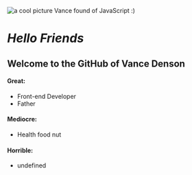 ![a cool picture Vance found of JavaScript :\)](https://images.unsplash.com/photo-1593720219276-0b1eacd0aef4?ixlib=rb-1.2.1&ixid=eyJhcHBfaWQiOjEyMDd9&auto=format&fit=crop&w=600&q=80 "Photo by Ferenc Almasi on Unsplash")

# _Hello Friends_

## Welcome to the GitHub of Vance Denson

#### Great:
* Front-end Developer
* Father
#### Mediocre:
* Health food nut
#### Horrible:
* undefined

<!--
**vance21017/vance21017** is a ✨ _special_ ✨ repository because its `README.md` (this file) appears on your GitHub profile.

Here are some ideas to get you started:

- 🔭 I’m currently working on ...
- 🌱 I’m currently learning ...
- 👯 I’m looking to collaborate on ...
- 🤔 I’m looking for help with ...
- 💬 Ask me about ...
- 📫 How to reach me: ...
- 😄 Pronouns: ...
- ⚡ Fun fact: ...
-->

